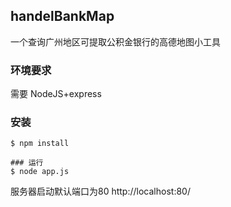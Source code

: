 ## handelBankMap

一个查询广州地区可提取公积金银行的高德地图小工具


### 环境要求
需要 NodeJS+express


### 安装
``` shell
$ npm install

### 运行
$ node app.js
```
服务器启动默认端口为80
http://localhost:80/
